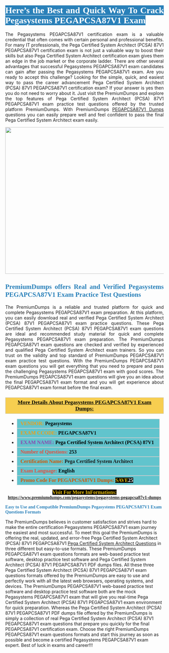 <h1 style="text-align: justify;"><span style="color:#ffffff;"><span style="font-family:Georgia,serif;"><strong><span style="background-color:#2980b9;">Here’s the Best and Quick Way To Crack Pegasystems PEGAPCSA87V1 Exam</span></strong></span></span></h1>

<p style="text-align: justify;">The Pegasystems PEGAPCSA87V1 certification exam is a valuable credential that often comes with certain personal and professional benefits. For many IT professionals, the Pega Certified System Architect (PCSA) 87V1 PEGAPCSA87V1 certification exam is not just a valuable way to boost their skills but also Pega Certified System Architect certification exam gives them an edge in the job market or the corporate ladder. There are other several advantages that successful Pegasystems PEGAPCSA87V1 exam candidates can gain after passing the Pegasystems PEGAPCSA87V1 exam. Are you ready to accept this challenge? Looking for the simple, quick, and easiest way to pass the career advancement Pega Certified System Architect (PCSA) 87V1 PEGAPCSA87V1 certification exam? If your answer is yes then you do not need to worry about it. Just visit the PremiumDumps and explore the top features of Pega Certified System Architect (PCSA) 87V1 PEGAPCSA87V1 exam practice test questions offered by the trusted platform PremiumDumps. With PremiumDumps <a href="https://www.premiumdumps.com/pegasystems/pegasystems-pegapcsa87v1-dumps">PEGAPCSA87V1 Dumps</a> questions you can easily prepare well and feel confident to pass the final Pega Certified System Architect exam easily.</p>

<p style="text-align: center;"><a href="https://www.premiumdumps.com/pegasystems/pegasystems-pegapcsa87v1-dumps"><img alt="" src="https://i.imgur.com/KJGzbJ2.jpeg" style="width: 700px; height: 465px;" /></a></p>

<h2 style="text-align: justify;"><span style="color:#2980b9;"><span style="font-family:Georgia,serif;"><strong>PremiumDumps offers Real and Verified Pegasystems PEGAPCSA87V1 Exam Practice Test Questions</strong></span></span></h2>

<p style="text-align: justify;">The PremiumDumps is a reliable and trusted platform for quick and complete Pegasystems PEGAPCSA87V1 exam preparation. At this platform, you can easily download real and verified Pega Certified System Architect (PCSA) 87V1 PEGAPCSA87V1 exam practice questions. These Pega Certified System Architect (PCSA) 87V1 PEGAPCSA87V1 exam questions are ideal and recommended study material for quick and complete Pegasystems PEGAPCSA87V1 exam preparation. The PremiumDumps PEGAPCSA87V1 exam questions are checked and verified by experienced and qualified Pega Certified System Architect exam trainers. So you can trust on the validity and top standard of PremiumDumps PEGAPCSA87V1 exam practice test questions. With the PremiumDumps PEGAPCSA87V1 exam questions you will get everything that you need to prepare and pass the challenging Pegasystems PEGAPCSA87V1 exam with good scores. The PremiumDumps PEGAPCSA87V1 exam questions will give you an idea about the final PEGAPCSA87V1 exam format and you will get experience about PEGAPCSA87V1 exam format before the final exam.</p>

<h3 style="background: #f7ce50; border: 1px solid rgb(204, 204, 204); padding: 5px 10px; text-align: center;"><span style="font-family:Georgia,serif;"><u><u><span style="color:#000000;"><span style="font-size:11pt"><span style="line-height:normal"><b><span style="font-size:13.0pt"><span cambria="">More Details About Pegasystems PEGAPCSA87V1 Exam Dumps:</span></span></b></span></span></span></u></u></span></h3>

<ul>
	<li style="margin:0cm 10pt">
	<div style="background:#61c4cd; border: 1px solid rgb(204, 204, 204); padding: 5px 10px; text-align: justify;"><span style="font-family:Georgia,serif;"><span style="font-size:11pt"><span style="line-height:normal"><b><span style="font-size:12.0pt"><span new="" roman="" times=""><span style="color:#f39c12;">VENDOR:</span> <span style="color:#000000;">Pegasystems</span></span></span></b></span></span></span></div>
	</li>
	<li style="margin:0cm 10pt">
	<div style="background: #61c4cd; border: 1px solid rgb(204, 204, 204); padding: 5px 10px; text-align: justify;"><span style="font-family:Georgia,serif;"><span style="font-size:11pt"><span style="line-height:normal"><b><span style="font-size:12.0pt"><span new="" roman="" times=""><span style="color:#f39c12;">EXAM CCODE:</span> <span style="color:#000000;">PEGAPCSA87V1</span></span></span></b></span></span></span></div>
	</li>
	<li style="margin:0cm 10pt">
	<div style="background: #61c4cd; border: 1px solid rgb(204, 204, 204); padding: 5px 10px; text-align: justify;"><span style="font-family:Georgia,serif;"><span style="font-size:11pt"><span style="line-height:normal"><b><span style="font-size:12.0pt"><span new="" roman="" times=""><span style="color:#8e44ad;">EXAM NAME:</span> <span style="color:#000000;">Pega Certified System Architect (PCSA) 87V1</span></span></span></b></span></span></span></div>
	</li>
	<li style="margin:0cm 10pt">
	<div style="background: #61c4cd; border: 1px solid rgb(204, 204, 204); padding: 5px 10px;"><span style="font-family:Georgia,serif;"><span style="font-size:11pt"><span style="line-height:normal"><b><span style="font-size:12.0pt"><span new="" roman="" times=""><span style="color:#e74c3c;">Number of Questions:</span><span style="color:#000000;"><span style="color:#f1c40f;"> </span>253</span></span></span></b></span></span></span></div>
	</li>
	<li style="margin:0cm 10pt">
	<div style="background: #61c4cd; border: 1px solid rgb(204, 204, 204); padding: 5px 10px; text-align: justify;"><span style="font-family:Georgia,serif;"><span style="font-size:11pt"><span style="line-height:normal"><b><span style="font-size:12.0pt"><span new="" roman="" times=""><span style="color:#d35400;">Certification Name:</span> Pega Certified System Architect</span></span></b></span></span></span></div>
	</li>
	<li style="margin:0cm 10pt">
	<div style="background: #61c4cd; border: 1px solid rgb(204, 204, 204); padding: 5px 10px; text-align: justify;"><span style="font-family:Georgia,serif;"><span style="font-size:11pt"><span style="line-height:normal"><b><span style="font-size:12.0pt"><span new="" roman="" times=""><span style="color:#e74c3c;">Exam Language:</span> <span style="color:#000000;">English</span></span></span></b></span></span></span></div>
	</li>
	<li style="margin:0cm 10pt">
	<div style="background: #61c4cd; border: 1px solid rgb(204, 204, 204); padding: 5px 10px;"><span style="font-family:Georgia,serif;"><span style="font-size:11pt"><span style="line-height:normal"><b><span style="font-size:12.0pt"><span new="" roman="" times=""><span style="color:#d35400;">Promo Code For PEGAPCSA87V1 Dumps:</span><span style="color:#f1c40f;"> <span style="background-color:#000000;">SAVE</span></span><span style="color:#ffffff;"><span style="background-color:#000000;">25</span></span></span></span></b></span></span></span></div>
	</li>
</ul>

<p style="text-align: center;"><span style="font-family:Georgia,serif;"><strong><span style="font-size:16px;"><span style="color:#f1c40f;"><span style="background-color:#000000;">Visit For More InFormations:</span></span></span> <a href="https://www.premiumdumps.com/pegasystems/pegasystems-pegapcsa87v1-dumps">https://www.premiumdumps.com/pegasystems/pegasystems-pegapcsa87v1-dumps</a></strong></span></p>

<p><span style="color:#2980b9;"><span style="font-family:Georgia,serif;"><strong><strong><strong>Easy to Use and Compatible PremiumDumps Pegasystems PEGAPCSA87V1 Exam Questions Formats</strong></strong></strong></span></span></p>

<p>The PremiumDumps believes in customer satisfaction and strives hard to make the entire certification Pegasystems PEGAPCSA87V1 exam journey the easiest and most successful. To meet this goal the PremiumDumps is offering the real, updated, and error-free Pega Certified System Architect (PCSA) 87V1 PEGAPCSA87V1 <a href="https://www.premiumdumps.com/pegasystems/pega-certified-system-architect-dumps">Pega Certified System Architect Questions</a> in three different but easy-to-use formats. These PremiumDumps PEGAPCSA87V1 exam questions formats are web-based practice test software, desktop practice test software and Pega Certified System Architect (PCSA) 87V1 PEGAPCSA87V1 PDF dumps files. All these three Pega Certified System Architect (PCSA) 87V1 PEGAPCSA87V1 exam questions formats offered by the PremiumDumps are easy to use and perfectly work with all the latest web browsers, operating systems, and devices. The PremiumDumps PEGAPCSA87V1 web-based practice test software and desktop practice test software both are the mock Pegasystems PEGAPCSA87V1 exam that will give you real-time Pega Certified System Architect (PCSA) 87V1 PEGAPCSA87V1 exam environment for quick preparation. Whereas the Pega Certified System Architect (PCSA) 87V1 PEGAPCSA87V1 PDF dumps file offered by the PremiumDumps is simply a collection of real Pega Certified System Architect (PCSA) 87V1 PEGAPCSA87V1 exam questions that prepare you quickly for the final PEGAPCSA87V1 certification exam. Choose the right PremiumDumps PEGAPCSA87V1 exam questions formats and start this journey as soon as possible and become a certified Pegasystems PEGAPCSA87V1 exam expert. Best of luck in exams and career!!!</p>
